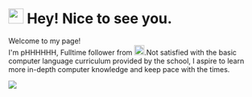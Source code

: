 <h1><img src="https://emojis.slackmojis.com/emojis/images/1531849430/4246/blob-sunglasses.gif?1531849430" width="30"/> Hey! Nice to see you.</h1>

<p>Welcome to my page! </br> I'm pHHHHHH, Fulltime follower from <img src="https://p1.ssl.qhimg.com/t01e3daaf673f3c1c12.png" width="20"/>.Not satisfied with the basic computer language curriculum provided by the school, I aspire to learn more in-depth computer knowledge and keep pace with the times.

![](https://github-readme-stats.vercel.app/api?username=tec-pHHHHHH&show_icons=ture&theme=transparent)


